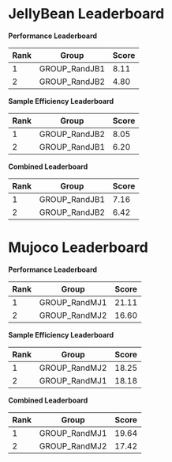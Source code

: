 # JellyBean Leaderboard

**Performance Leaderboard**

|Rank      |Group     |Score     |
|----------|----------|----------|
|1      |GROUP_RandJB1     |8.11     |
|2      |GROUP_RandJB2     |4.80     |


**Sample Efficiency Leaderboard**

|Rank      |Group     |Score     |
|----------|----------|----------|
|1      |GROUP_RandJB2     |8.05     |
|2      |GROUP_RandJB1     |6.20     |


**Combined Leaderboard**

|Rank      |Group     |Score     |
|----------|----------|----------|
|1      |GROUP_RandJB1     |7.16     |
|2      |GROUP_RandJB2     |6.42     |


# Mujoco Leaderboard

**Performance Leaderboard**

|Rank      |Group     |Score     |
|----------|----------|----------|
|1      |GROUP_RandMJ1     |21.11     |
|2      |GROUP_RandMJ2     |16.60     |


**Sample Efficiency Leaderboard**

|Rank      |Group     |Score     |
|----------|----------|----------|
|1      |GROUP_RandMJ2     |18.25     |
|2      |GROUP_RandMJ1     |18.18     |


**Combined Leaderboard**

|Rank      |Group     |Score     |
|----------|----------|----------|
|1      |GROUP_RandMJ1     |19.64     |
|2      |GROUP_RandMJ2     |17.42     |


